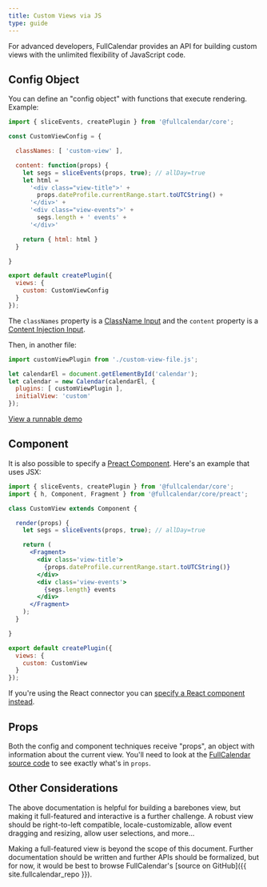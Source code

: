 ```yaml
---
title: Custom Views via JS
type: guide
---
```


For advanced developers, FullCalendar provides an API for building custom views with the unlimited flexibility of JavaScript code.


## Config Object

You can define an "config object" with functions that execute rendering. Example:

```js
import { sliceEvents, createPlugin } from '@fullcalendar/core';

const CustomViewConfig = {

  classNames: [ 'custom-view' ],

  content: function(props) {
    let segs = sliceEvents(props, true); // allDay=true
    let html =
      '<div class="view-title">' +
        props.dateProfile.currentRange.start.toUTCString() +
      '</div>' +
      '<div class="view-events">' +
        segs.length + ' events' +
      '</div>'

    return { html: html }
  }

}

export default createPlugin({
  views: {
    custom: CustomViewConfig
  }
});
```

The `classNames` property is a [ClassName Input](classname-input) and the `content` property is a [Content Injection Input](content-injection).

Then, in another file:

```js
import customViewPlugin from './custom-view-file.js';

let calendarEl = document.getElementById('calendar');
let calendar = new Calendar(calendarEl, {
  plugins: [ customViewPlugin ],
  initialView: 'custom'
});
```

<a class='more-link' href='custom-view-with-js-demo'>
  View a runnable demo
</a>


## Component

It is also possible to specify a [Preact Component](https://preactjs.com/guide/v10/components/). Here's an example that uses JSX:

```jsx
import { sliceEvents, createPlugin } from '@fullcalendar/core';
import { h, Component, Fragment } from '@fullcalendar/core/preact';

class CustomView extends Component {

  render(props) {
    let segs = sliceEvents(props, true); // allDay=true

    return (
      <Fragment>
        <div class='view-title'>
          {props.dateProfile.currentRange.start.toUTCString()}
        </div>
        <div class='view-events'>
          {segs.length} events
        </div>
      </Fragment>
    );
  }

}

export default createPlugin({
  views: {
    custom: CustomView
  }
});
```

If you're using the React connector you can [specify a React component instead](react#custom-views-with-components).


## Props

Both the config and component techniques receive "props", an object with information about the current view. You'll need to look at the [FullCalendar source code](https://github.com/fullcalendar/fullcalendar/blob/main/packages/core/src/View.ts) to see exactly what's in `props`.


## Other Considerations

The above documentation is helpful for building a barebones view, but making it full-featured and interactive is a further challenge. A robust view should be right-to-left compatible, locale-customizable, allow event dragging and resizing, allow user selections, and more...

Making a full-featured view is beyond the scope of this document. Further documentation should be written and further APIs should be formalized, but for now, it would be best to browse FullCalendar's [source on GitHub]({{ site.fullcalendar_repo }}).
